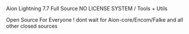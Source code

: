 Aion Lightning 7.7 Full Source NO LICENSE SYSTEM / Tools + Utils

Open Source For Everyone ! dont wait for Aion-core/Encom/Falke and all other closed sources
